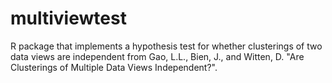 # multiviewtest
R package that implements a hypothesis test for whether clusterings of two data views are independent from Gao, L.L., Bien, J., and Witten, D. "Are Clusterings of Multiple Data Views Independent?".
